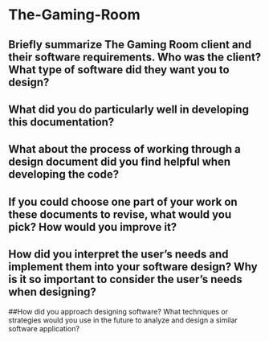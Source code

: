 # The-Gaming-Room

## Briefly summarize The Gaming Room client and their software requirements. Who was the client? What type of software did they want you to design?


## What did you do particularly well in developing this documentation?


## What about the process of working through a design document did you find helpful when developing the code?


## If you could choose one part of your work on these documents to revise, what would you pick? How would you improve it?


## How did you interpret the user’s needs and implement them into your software design? Why is it so important to consider the user’s needs when designing?


##How did you approach designing software? What techniques or strategies would you use in the future to analyze and design a similar software application?
